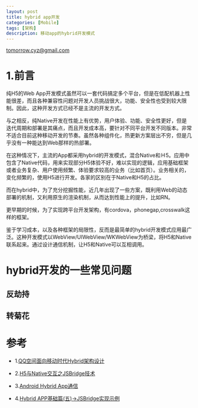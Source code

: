```yaml
---
layout: post
title: hybrid app开发
categories: [Mobile]
tags: [架构]
description: 移动app的hybrid开发模式 
---
```


tomorrow.cyz@gmail.com

# 1.前言
纯H5的Web App开发模式虽然可以一套代码搞定多个平台，但是在低配机器上性能很差，而且各种兼容性问题对开发人员挑战很大，功能、安全性也受到较大限制。因此，这种开发方式已经不是主流的开发方式。

与之相反，纯Native开发在性能上有优势，用户体验、功能、安全性更好，但是迭代周期和部署是其痛点，而且开发成本高，要针对不同平台开发不同版本。非常不适合目前这种移动开发的节奏。虽然各种组件化，热更新方案层出不穷，但是几乎没有一种能达到Web那样的热部署。

在这种情况下，主流的App都采用hybrid的开发模式，混合Native和Ｈ5。应用中包含了Native代码，用来实现部分H5体验不好，难以实现的逻辑，应用基础框架或者业务复杂、用户使用频繁、体验要求较高的业务（比如首页）。业务相关的，变化频繁的，使用H5进行开发。各家的区别在于Native和H5的占比。

而在hybrid中，为了充分挖掘性能，近几年出现了一些方案，既利用Web的动态部署的机制，又利用原生的渲染机制，从而达到性能上的提升，比如RN。

更早期的时候，为了实现跨平台开发架构，有cordova，phonegap,crosswalk这样的框架。

鉴于学习成本，以及各种框架的局限性，反而是最简单的hybrid开发模式应用最广泛。这种开发模式以WebView/UIWebView/WKWebView为桥梁，将H5和Native联系起来。通过设计通信机制，让H5和Native可以互相调用。

# hybrid开发的一些常见问题

## 反劫持

## 转菊花

# 参考
* 1.[QQ空间面向移动时代Hybrid架构设计](http://www.infoq.com/cn/articles/hybrid-app-development-combat)

* 2.[H5与Native交互之JSBridge技术](http://tech.youzan.com/jsbridge/)

* 3.[Android Hybrid App通信](http://www.jianshu.com/p/1cf25c712040)

* 4.[Hybrid APP基础篇(五)->JSBridge实现示例](http://www.cnblogs.com/dailc/p/5931328.html)


